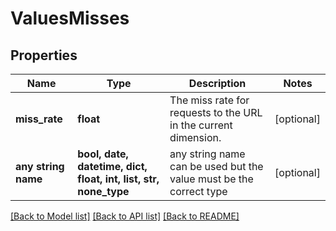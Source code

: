 # ValuesMisses


## Properties
Name | Type | Description | Notes
------------ | ------------- | ------------- | -------------
**miss_rate** | **float** | The miss rate for requests to the URL in the current dimension. | [optional] 
**any string name** | **bool, date, datetime, dict, float, int, list, str, none_type** | any string name can be used but the value must be the correct type | [optional]

[[Back to Model list]](../README.md#documentation-for-models) [[Back to API list]](../README.md#documentation-for-api-endpoints) [[Back to README]](../README.md)



